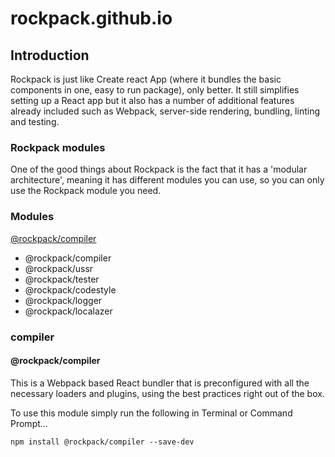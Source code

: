 # rockpack.github.io

## Introduction

Rockpack is just like Create react App (where it bundles the basic components in one, easy to run package), only better. It still simplifies setting up a React app but it also has a number of additional features already included such as Webpack, server-side rendering, bundling, linting and testing.

### Rockpack modules

One of the good things about Rockpack is the fact that it has a 'modular architecture', meaning it has different modules you can use, so you can only use the Rockpack module you need.

### Modules

[@rockpack/compiler](#compiler)

- @rockpack/compiler
- @rockpack/ussr
- @rockpack/tester
- @rockpack/codestyle
- @rockpack/logger
- @rockpack/localazer

### compiler
#### @rockpack/compiler

This is a Webpack based React bundler that is preconfigured with all the necessary loaders and plugins, using the best practices right out of the box.

To use this module simply run the following in Terminal or Command Prompt...

```
npm install @rockpack/compiler --save-dev
```
